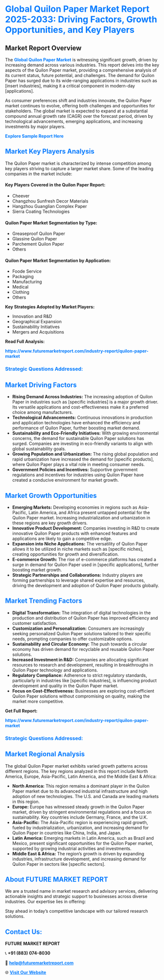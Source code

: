 <h1 style="color: #007BFF;">Global Quilon Paper Market Report 2025-2033: Driving Factors, Growth Opportunities, and Key Players</h1>

<section id="overview">
<h2>Market Report Overview</h2>
<p>The <a href="https://www.futuremarketreport.com/industry-report/quilon-paper-market" style="color: #007BFF; text-decoration: none;"><strong>Global Quilon Paper Market</strong></a> is witnessing significant growth, driven by increasing demand across various industries. This report delves into the key aspects of the Quilon Paper market, providing a comprehensive analysis of its current status, future potential, and challenges. The demand for Quilon Paper has surged due to its wide-ranging applications in industries such as [insert industries], making it a critical component in modern-day [applications].</p>
<p>As consumer preferences shift and industries innovate, the Quilon Paper market continues to evolve, offering both challenges and opportunities for stakeholders. The global market is expected to expand at a substantial compound annual growth rate (CAGR) over the forecast period, driven by technological advancements, emerging applications, and increasing investments by major players.</p>
</section>

<section id="overview">
<p><a href="https://www.futuremarketreport.com/request-sample/reportId=61347" style="color: #007BFF; text-decoration: none;"><strong>Explore Sample Report Here</strong></a></p>
</section>

<section id="key-players">
<h2 style="color: #007BFF;">Market Key Players Analysis</h2>
<p>The Quilon Paper market is characterized by intense competition among key players striving to capture a larger market share. Some of the leading companies in the market include:</p>
<h4>Key Players Covered in the Quilon Paper Report:</h4>
<ul><li>Cheever</li><li>Changzhou Sunfresh Decor Materials</li><li>Hangzhou Guanglian Complex Paper</li><li>Sierra Coating Technologies</li></ul>
<h4>Quilon Paper Market Segmentation by Type:</h4>
<ul><li>Greaseproof Quilon Paper</li><li>Glassine Quilon Paper</li><li>Parchement Quilon Paper</li><li>Others</li></ul>

<h4>Quilon Paper Market Segmentation by Application:</h4>
<ul><li>Foode Service</li><li>Packaging</li><li>Manufacturing</li><li>Medical</li><li>Clothing</li><li>Others</li></ul>
<p><strong>Key Strategies Adopted by Market Players:</strong></p>
<ul>
<li>Innovation and R&D</li>
<li>Geographical Expansion</li>
<li>Sustainability Initiatives</li>
<li>Mergers and Acquisitions</li>
</ul>
</section>

<section>
<p><strong>Read Full Analysis: </strong></p><a href="https://www.futuremarketreport.com/industry-report/quilon-paper-market" style="color: #007BFF; text-decoration: none;"><strong>https://www.futuremarketreport.com/industry-report/quilon-paper-market</strong></a>
<h3 style="color: #007BFF;">Strategic Questions Addressed:</h3>
</section>

<section id="driving-factors">
<h2 style="color: #007BFF;">Market Driving Factors</h2>
<ul>
<li><strong>Rising Demand Across Industries:</strong> The increasing adoption of Quilon Paper in industries such as [specific industries] is a major growth driver. Its versatile applications and cost-effectiveness make it a preferred choice among manufacturers.</li>
<li><strong>Technological Advancements:</strong> Continuous innovations in production and application technologies have enhanced the efficiency and performance of Quilon Paper, further boosting market demand.</li>
<li><strong>Sustainability and Eco-Friendly Initiatives:</strong> With growing environmental concerns, the demand for sustainable Quilon Paper solutions has surged. Companies are investing in eco-friendly variants to align with global sustainability goals.</li>
<li><strong>Growing Population and Urbanization:</strong> The rising global population and rapid urbanization have increased the demand for [specific products], where Quilon Paper plays a vital role in meeting consumer needs.</li>
<li><strong>Government Policies and Incentives:</strong> Supportive government regulations and incentives for industries using Quilon Paper have created a conducive environment for market growth.</li>
</ul>
</section>

<section id="growth-opportunities">
<h2 style="color: #007BFF;">Market Growth Opportunities</h2>
<ul>
<li><strong>Emerging Markets:</strong> Developing economies in regions such as Asia-Pacific, Latin America, and Africa present untapped potential for the Quilon Paper market. Increasing industrialization and urbanization in these regions are key growth drivers.</li>
<li><strong>Innovative Product Development:</strong> Companies investing in R&D to create innovative Quilon Paper products with enhanced features and applications are likely to gain a competitive edge.</li>
<li><strong>Expansion into Niche Applications:</strong> The versatility of Quilon Paper allows it to be utilized in niche markets such as [specific niches], creating opportunities for growth and diversification.</li>
<li><strong>E-commerce Growth:</strong> The rise of e-commerce platforms has created a surge in demand for Quilon Paper used in [specific applications], further boosting market growth.</li>
<li><strong>Strategic Partnerships and Collaborations:</strong> Industry players are forming partnerships to leverage shared expertise and resources, driving the development and adoption of Quilon Paper products globally.</li>
</ul>
</section>

<section id="trending-factors">
<h2 style="color: #007BFF;">Market Trending Factors</h2>
<ul>
<li><strong>Digital Transformation:</strong> The integration of digital technologies in the production and distribution of Quilon Paper has improved efficiency and customer satisfaction.</li>
<li><strong>Customization and Personalization:</strong> Consumers are increasingly seeking personalized Quilon Paper solutions tailored to their specific needs, prompting companies to offer customizable options.</li>
<li><strong>Sustainability and Circular Economy:</strong> The push towards a circular economy has driven demand for recyclable and reusable Quilon Paper solutions.</li>
<li><strong>Increased Investment in R&D:</strong> Companies are allocating significant resources to research and development, resulting in breakthroughs in Quilon Paper technology and applications.</li>
<li><strong>Regulatory Compliance:</strong> Adherence to strict regulatory standards, particularly in industries like [specific industries], is influencing product development and quality in the Quilon Paper market.</li>
<li><strong>Focus on Cost-Effectiveness:</strong> Businesses are exploring cost-efficient Quilon Paper solutions without compromising on quality, making the market more competitive.</li>
</ul>
</section>

<section>
<p><strong>Get Full Report: </strong></p><a href="https://www.futuremarketreport.com/industry-report/quilon-paper-market" style="color: #007BFF; text-decoration: none;"><strong>https://www.futuremarketreport.com/industry-report/quilon-paper-market</strong></a>
<h3 style="color: #007BFF;">Strategic Questions Addressed:</h3>
</section>


<section id="regional-analysis">
<h2 style="color: #007BFF;">Market Regional Analysis</h2>
<p>The global Quilon Paper market exhibits varied growth patterns across different regions. The key regions analyzed in this report include North America, Europe, Asia-Pacific, Latin America, and the Middle East & Africa:</p>
<ul>
<li><strong>North America:</strong> This region remains a dominant player in the Quilon Paper market due to its advanced industrial infrastructure and high adoption of new technologies. The U.S. and Canada are leading markets in this region.</li>
<li><strong>Europe:</strong> Europe has witnessed steady growth in the Quilon Paper market, driven by stringent environmental regulations and a focus on sustainability. Key countries include Germany, France, and the U.K.</li>
<li><strong>Asia-Pacific:</strong> The Asia-Pacific region is experiencing rapid growth, fueled by industrialization, urbanization, and increasing demand for Quilon Paper in countries like China, India, and Japan.</li>
<li><strong>Latin America:</strong> Emerging markets in Latin America, such as Brazil and Mexico, present significant opportunities for the Quilon Paper market, supported by growing industrial activities and investments.</li>
<li><strong>Middle East & Africa:</strong> The region’s growth is driven by expanding industries, infrastructure development, and increasing demand for Quilon Paper in sectors like [specific sectors].</li>
</ul>
</section>

<footer>
<h2 style="color: #007BFF;">About FUTURE MARKET REPORT</h2>
<p>We are a trusted name in market research and advisory services, delivering actionable insights and strategic support to businesses across diverse industries. Our expertise lies in offering:</p>

<p>Stay ahead in today’s competitive landscape with our tailored research solutions.</p>

<h2 style="color: #007BFF;">Contact Us:</h2>
<p><strong>FUTURE MARKET REPORT</strong></p>
<p>📞 <strong>+91 (883) 074-8030</strong></p>
<p>📧 <strong><a href="mailto:help@futuremarketreport.com" style="color: #007BFF;">help@futuremarketreport.com</a></strong></p>
<p>🌐 <strong><a href="https://www.futuremarketreport.com/" style="color: #007BFF;">Visit Our Website</a></strong></p>
</footer>